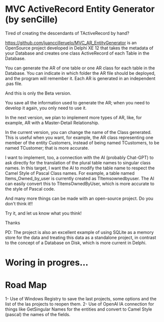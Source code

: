 # MVC ActiveRecord Entity Generator (by senCille)

Tired of creating the descendants of TActiveRecord by hand?

https://github.com/juanccilleruelo/MVC_AR_EntityGenerator
is an OpenSource project developed in Delphi XE 12 that takes the metadata of your Database and creates one class ActiveRecord of each Table in the Database.

You can generate the AR of one table or one AR class for each table in the Database. You can indicate in which folder the AR file should be deployed, and the program will remember it. 
Each AR is generated in an independent .pas file. 

And this is only the Beta version. 

You save all the information used to generate the AR; when you need to develop it again, you only need to use it. 

In the next version, we plan to implement more types of AR, like, for example, AR with a Master-Detail Relationship. 

In the current version, you can change the name of the Class generated. This is useful when you want, for example, the AR class representing one member of the entity Customers, instead of being named TCustomers, to be named TCustomer; that is more accurate. 

I want to implement, too, a connection with the AI (probably Chat-GPT) to ask directly for the translation of the plural table names to singular class names. In this target, I want the AI to modify the table name to respect the Camel Style of Pascal Class names. For example, a table named Items_Owned_by_user is currently created as TItemsownedbyuser. The AI can easily convert this to TItemsOwnedByUser, which is more accurate to the style of  Pascal code. 

And many more things can be made with an open-source project. Do you don't think it!!

Try it, and let us know what you think!

Thanks 

PD: The project is also an excellent example of using SQLite as a memory store for the data and treating this data as a standalone project, in contrast to the concept of a Database on Disk, which is more current in Delphi.

# Woring in progres... 

# Road Map
  
  1- Use of Windows Registry to save the last projects, some options and 
     the list of the las projects to reopen them.
  2- Use of OpenAI IA connection for things like GetSingular Names for
     the entities and convert to Camel Style (pascal) the names of the fields.
